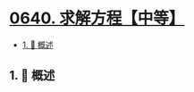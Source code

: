 # [0640. 求解方程【中等】](https://github.com/tnotesjs/TNotes.leetcode/tree/main/notes/0640.%20%E6%B1%82%E8%A7%A3%E6%96%B9%E7%A8%8B%E3%80%90%E4%B8%AD%E7%AD%89%E3%80%91)

<!-- region:toc -->

- [1. 📝 概述](#1--概述)

<!-- endregion:toc -->

## 1. 📝 概述
